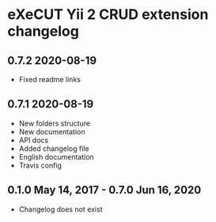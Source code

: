 eXeCUT Yii 2 CRUD extension changelog
==============================================

0.7.2 2020-08-19
---------------------
- Fixed readme links

0.7.1 2020-08-19
---------------------
- New folders structure
- New documentation
- API docs
- Added changelog file
- English documentation
- Travis config

0.1.0 May 14, 2017 - 0.7.0 Jun 16, 2020
--------- 
- Changelog does not exist